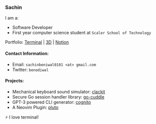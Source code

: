 ### Sachin

I am a:
- Software Developer
- First year computer science student at `Scaler School of Technology`

Portfolio: [Terminal](https://terminal-six-eta.vercel.app/) | [3D](https://sachin-3d-portfolio.netlify.app/) | [Notion](https://www.notion.so/Projects-Porfolio-fbe6e1d74eb14f928e7825481b78fd45)

#### Contact Information:
- Email: `sachinbeniwal0101 <at> gmail.com`
- Twitter: `benodiwal`

#### Projects:

- Mechanical keyboard sound simulator: [clackit](https://github.com/benodiwal/clackit)
- Secure Go session handler library: [go-cuddle](https://github.com/benodiwal/go-cuddle)
- GPT-3 powered CLI generator: [cognito](https://github.com/benodiwal/cognito)
- A Neovim Plugin: [pluto](https://github.com/benodiwal/pluto)


⚡ I love terminal!
